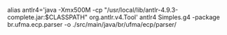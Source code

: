 alias antlr4='java -Xmx500M -cp "/usr/local/lib/antlr-4.9.3-complete.jar:$CLASSPATH" org.antlr.v4.Tool'
antlr4 Simples.g4 -package br.ufma.ecp.parser -o ./src/main/java/br/ufma/ecp/parser/